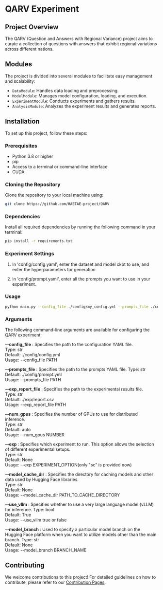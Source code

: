 # QARV Experiment

## Project Overview
The QARV (Question and Answers with Regional Variance) project aims to curate a collection of questions with answers that exhibit regional variations across different nations.

## Modules
The project is divided into several modules to facilitate easy management and scalability:
- `DataModule`: Handles data loading and preprocessing.
- `ModelModule`: Manages model configuration, loading, and execution.
- `ExperimentModule`: Conducts experiments and gathers results.
- `AnalysisModule`: Analyzes the experiment results and generates reports.

## Installation
To set up this project, follow these steps:

### Prerequisites
- Python 3.8 or higher
- pip
- Access to a terminal or command-line interface
- CUDA 

### Cloning the Repository
Clone the repository to your local machine using:

```bash
git clone https://github.com/HAETAE-project/QARV
```
### Dependencies
Install all required dependencies by running the following command in your terminal:

```bash
pip install -r requirements.txt
```

### Experiment Settings
1. In 'config/config.yaml', enter the dataset and model ckpt to use, and enter the hyperparameters for generation  

2. In 'config/prompt.yaml', enter all the prompts you want to use in your experiment.  


### Usage 

```bash
python main.py --config_file ./config/my_config.yml --prompts_file ./config/my_prompts.yml --exp_report_file ./exp/my_results.csv --num_gpus "auto" --exp sc
```

### Arguments
The following command-line arguments are available for configuring the QARV experiment:

**--config_file** : Specifies the path to the configuration YAML file.  
Type: str  
Default: ./config/config.yml  
Usage: --config_file PATH  

**--prompts_file** : Specifies the path to the prompts YAML file.
Type: str  
Default: ./config/prompt.yml  
Usage: --prompts_file PATH  

**--exp_report_file** : Specifies the path to the experimental results file.  
Type: str  
Default: ./exp/report.csv  
Usage: --exp_report_file PATH  

**--num_gpus** : Specifies the number of GPUs to use for distributed inference.  
Type: str  
Default: auto  
Usage: --num_gpus NUMBER  

**--exp** : Specifies which experiment to run. This option allows the selection of different experimental setups.  
Type: str  
Default: None  
Usage: --exp EXPERIMENT_OPTION(only "sc" is provided now)  

**--model_cache_dir** : Specifies the directory for caching models and other data used by Hugging Face libraries.   
Type: str    
Default: None    
Usage: --model_cache_dir PATH_TO_CACHE_DIRECTORY    

**--use_vllm** : Specifies whether to use a very large language model (vLLM) for inference. 
Type: bool  
Default: True  
Usage: --use_vllm true or false  

**--model_branch** : Used to specify a particular model branch on the Hugging Face platform when you want to utilize models other than the main branch. 
Type: str  
Default: None  
Usage: --model_branch BRANCH_NAME  

## Contributing

We welcome contributions to this project! For detailed guidelines on how to contribute, please refer to our [Contribution Pages](https://github.com/guijinSON/QARV/tree/main).

